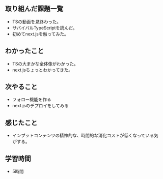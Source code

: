 ## 取り組んだ課題一覧
- TSの動画を見終わった。
- サバイバルTypeScriptを読んだ。
- 初めてnext.jsを触ってみた。

## わかったこと
- TSの大まかな全体像がわかった。
- next.jsちょっとわかってきた。

## 次やること
- フォロー機能を作る
- next.jsのデプロイをしてみる

## 感じたこと
- インプットコンテンツの精神的な、時間的な消化コストが低くなっている気がする。

## 学習時間
- 5時間